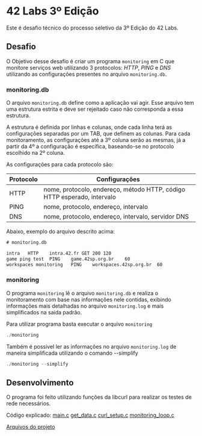 # 42 Labs 3º Edição

Este é desafio técnico do processo seletivo da 3º Edição do 42 Labs.

## Desafio

O Objetivo desse desafio é criar um programa `monitoring` em C que monitore serviços web utilizando 3 protocolos: *HTTP*, *PING* e *DNS* utilizando as configurações presentes no arquivo `monitoring.db`.

### monitoring.db

O arquivo `monitoring.db` define como a aplicação vai agir. Esse arquivo tem uma estrutura estrita e deve ser rejeitado caso não corresponda a essa estrutura.

A estrutura é definida por linhas e colunas, onde cada linha terá as configurações separadas por um TAB, que definem as colunas. Para cada monitoramento, as configurações até a 3º coluna serão as mesmas, já a partir da 4º a configuração é específica, baseando-se no protocolo escolhido na 2º coluna.

As configurações para cada protocolo são:

| Protocolo   | Configurações                                                           |
|-------------|-------------------------------------------------------------------------|
| HTTP        | nome, protocolo, endereço, método HTTP, código HTTP esperado, intervalo |
| PING        | nome, protocolo, endereço, intervalo                                    |
| DNS         | nome, protocolo, endereço, intervalo, servidor DNS                      |

Abaixo, exemplo do arquivo descrito acima:

```txt
# monitoring.db

intra	HTTP	intra.42.fr	GET	200	120
game ping test	PING	game.42sp.org.br	60
workspaces monitoring	PING	workspaces.42sp.org.br	60
```

### monitoring

O programa `monitoring` lê o arquivo `monitoring.db` e realiza o monitoramento com base nas informações nele contidas, exibindo informações mais detalhadas no arquivo `monitoring.log` e mais simplificados na saida padrão.

Para utilizar programa basta executar o arquivo `monitoring`
```c
./monitoring
``` 

Também é possivel ler as informações no arquivo `monitoring.log` de maneira simplificada utilizando o comando --simplify
```c
./monitoring --simplify
```

## Desenvolvimento

O programa foi feito utilizando funções da libcurl para realizar os testes de rede necessários.

Código explicado:
	[main.c](https://github.com/caiohmat/42-labs-v3/blob/main/readmefiles/main.md)
	[get_data.c](https://github.com/caiohmat/42-labs-v3/blob/main/readmefiles/get_data.md)
	[curl_setup.c](https://github.com/caiohmat/42-labs-v3/blob/main/readmefiles/curl_setup.md)
	[monitoring_loop.c](https://github.com/caiohmat/42-labs-v3/blob/main/readmefiles/monitoring_loop.md)

[Arquivos do projeto](https://github.com/caiohmat/42-labs-v3)